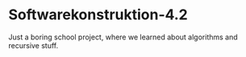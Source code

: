 # Softwarekonstruktion-4.2


Just a boring school project, where we learned about algorithms and recursive stuff.
